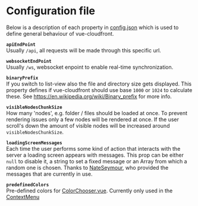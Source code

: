 # Configuration file
Below is a description of each property in [config.json](https://github.com/Simonwep/vue-cloudfront/blob/master/config/config.json) which
is used to define general behaviour of vue-cloudfront.

**`apiEndPoint`**  
Usually `/api`, all requests will be made through this specific url.

**`websocketEndPoint`**  
Usually `/ws`, websocket enpoint to enable real-time synchronization.

**`binaryPrefix`**  
If you switch to list-view also the file and directory size gets displayed. This property defines
if vue-cloudfront should use base `1000` or `1024` to calculate these.
See https://en.wikipedia.org/wiki/Binary_prefix for more info.

**`visibleNodesChunkSize`**  
How many 'nodes', e.g. folder / files should be loaded at once. To prevent rendering issues only a few nodes will be rendered at once.
If the user scroll's down the amount of visible nodes will be increased around `visibleNodesChunkSize`.

**`loadingScreenMessages`**  
Each time the user performs some kind of action that interacts with the server a loading screen appears with messages.
This prop can be either `null` to disable it, a string to set a fixed message or an Array from which a random one is chosen.
Thanks to [NateSeymour](https://github.com/NateSeymour), who provided the messages that are currently in use.

**`predefinedColors`**  
Pre-defined colors for [ColorChooser.vue](https://github.com/Simonwep/vue-cloudfront/blob/master/src/vue/components/application/tabs/navigator/contextmenu/ColorChooser.vue).
Currently only used in the [ContextMenu](https://github.com/Simonwep/vue-cloudfront/tree/master/src/vue/components/application/tabs/navigator/contextmenu)
